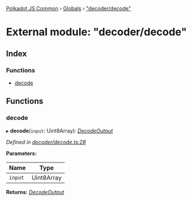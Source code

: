 [Polkadot JS Common](../README.md) › [Globals](../globals.md) › ["decoder/decode"](_decoder_decode_.md)

# External module: "decoder/decode"

## Index

### Functions

* [decode](_decoder_decode_.md#decode)

## Functions

###  decode

▸ **decode**(`input`: Uint8Array): *[DecodeOutput](../interfaces/_decoder_types_.decodeoutput.md)*

*Defined in [decoder/decode.ts:28](https://github.com/polkadot-js/common/blob/b7635d7e/packages/util-rlp/src/decoder/decode.ts#L28)*

**Parameters:**

Name | Type |
------ | ------ |
`input` | Uint8Array |

**Returns:** *[DecodeOutput](../interfaces/_decoder_types_.decodeoutput.md)*
